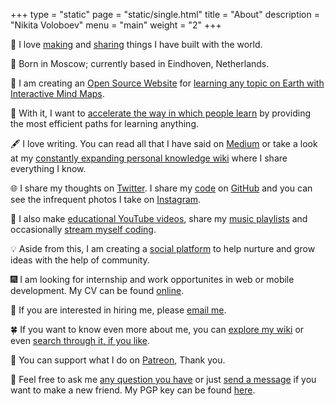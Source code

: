 +++
type = "static"
page = "static/single.html"
title = "About"
description = "Nikita Voloboev"
menu = "main"
weight = "2"
+++

👋 I love [making](https://nikitavoloboev.xyz/projects/) and [sharing](https://nikitavoloboev.gitbooks.io/knowledge/content/sharing/sharing.html) things I have built with the world.

🚙 Born in Moscow; currently based in Eindhoven, Netherlands.

🔭 I am creating an [Open Source Website](https://github.com/learn-anything/learn-anything) for [learning any topic on Earth with Interactive Mind Maps](https://learn-anything.xyz/).

🚀 With it, I want to [accelerate the way in which people learn](https://medium.com/@NikitaVoloboev/the-invisible-mountains-bd50a31bc64e) by providing the most efficient paths for learning anything.

🖋 I love writing. You can read all that I have said on [Medium](https://medium.com/@NikitaVoloboev) or take a look at my [constantly expanding personal knowledge wiki](https://nikitavoloboev.gitbooks.io/knowledge/content/) where I share everything I know.

🌐 I share my thoughts on [Twitter](https://twitter.com/nikitavoloboev). I share my [code](https://my.mindnode.com/ZKGETDkUaQUsL3q8q9z788CxG84oEHgDiT79GuzX#-143.5,-902.6,0) on [GitHub](https://github.com/nikitavoloboev) and you can see the infrequent photos I take on [Instagram](https://www.instagram.com/nikitavoloboev/).

🎥 I also make [educational YouTube videos](https://www.youtube.com/channel/UCEKqrUfr_FMKIO9XSJS4vDw), share my [music playlists](https://nikitavoloboev.gitbooks.io/knowledge/content/music/music-plays.html) and occasionally [stream myself coding](https://www.twitch.tv/nikiivi).

💡 Aside from this, I am creating a [social platform](https://github.com/nikitavoloboev/crafting-ideas) to help nurture and grow ideas with the help of community.

🎆 I am looking for internship and work opportunites in web or mobile development. My CV can be found [online](https://stackoverflow.com/cv/nikitavoloboev).

📧 If you are interested in hiring me, please [email me](mailto:nikita.voloboev@icloud.com).

🍀 If you want to know even more about me, you can [explore my wiki](https://nikitavoloboev.gitbooks.io/knowledge/content/) or even [search through it, if you like](https://github.com/nikitavoloboev/alfred-my-mind).

💛 You can support what I do on [Patreon](http://patreon.com/nikitavoloboev), Thank you.

💬 Feel free to ask me [any question you have](https://github.com/nikitavoloboev/ama/issues/new) or just [send a message](https://telegram.me/nikivi) if you want to make a new friend. My PGP key can be found [here](https://keybase.io/nikitavoloboev).




